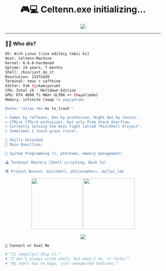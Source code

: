 <!-- Celtenn's Gamer Dev GitHub Profile README -->

<h1 align="center">🎮💻 Celtenn.exe initializing...</h1>

<p align="center">
  <img src="https://readme-typing-svg.demolab.com?font=Fira+Code&size=22&pause=1000&color=00FFCC&center=true&vCenter=true&width=500&lines=printf(%22Hello%2C+World!%22);return+0;Game+Dev+Mode+Activated;Building+a+Shell%2C+literally" />
</p>

---

### 🧙‍♂️ Who dis?
```bash
OS: Arch Linux (rice edilmiş tabii ki)
Host: Celtenn-Machine
Kernel: 6.6.6-hardened
Uptime: 24 years, 7 months
Shell: /bin/just_do_it
Resolution: 1337x420
Terminal: tmux + caffeine
Editor: Vim (çıkamıyorum)
CPU: Intel i9 - Meltdown Edition
GPU: RTX 4090 Ti MAX+ ULTRA ++ (hayalimde)
Memory: infinite (swap'le yaşıyorum)

Quote: "alias rm='mv to_trash'"

> Gamer by reflexes, Dev by profession, Night Owl by choice.
> CTRL+C CTRL+V enthusiast, but only from Stack Overflow.
> Currently soloing the boss fight called "MiniShell Project".
> Sometimes I touch grass (rare).

🧠 Skills Unlocked
🎯 Main Questline:

🧬 System Programming (C, pthreads, memory management)

🕹️ Terminal Mastery (Shell scripting, Bash fu)

🛠️ Project Bosses: minishell, philosophers, malloc_lab

```
<p align="center"> <img src="https://github-readme-stats.vercel.app/api?username=Celtenn&show_icons=true&theme=tokyonight&hide_border=true" height="165" /> <img src="https://github-readme-streak-stats.herokuapp.com/?user=Celtenn&theme=tokyonight&hide_border=true" height="165"/> </p>

<p align="center"> <img src="https://github-profile-trophy.vercel.app/?username=Celtenn&theme=gruvbox&no-frame=true&margin-w=5" /> </p>

```bash
🔗 Connect or Duel Me

# “It compiles? Ship it.”
# “I don’t always write shell, but when I do, it forks.”
# "My shell has no bugs, just unexpected features."
```
